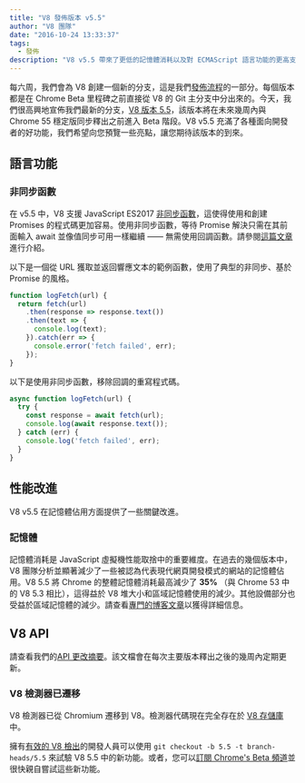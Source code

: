 ```yaml
---
title: "V8 發佈版本 v5.5"
author: "V8 團隊"
date: "2016-10-24 13:33:37"
tags: 
  - 發佈
description: "V8 v5.5 帶來了更低的記憶體消耗以及對 ECMAScript 語言功能的更高支援。"
---
```

每六周，我們會為 V8 創建一個新的分支，這是我們[發佈流程](/docs/release-process)的一部分。每個版本都是在 Chrome Beta 里程碑之前直接從 V8 的 Git 主分支中分出來的。今天，我們很高興地宣佈我們最新的分支，[V8 版本 5.5](https://chromium.googlesource.com/v8/v8.git/+log/branch-heads/5.5)，該版本將在未來幾周內與 Chrome 55 穩定版同步釋出之前進入 Beta 階段。V8 v5.5 充滿了各種面向開發者的好功能，我們希望向您預覽一些亮點，讓您期待該版本的到來。

<!--truncate-->
## 語言功能

### 非同步函數

在 v5.5 中，V8 支援 JavaScript ES2017 [非同步函數](https://developers.google.com/web/fundamentals/getting-started/primers/async-functions)，這使得使用和創建 Promises 的程式碼更加容易。使用非同步函數，等待 Promise 解決只需在其前面輸入 await 並像值同步可用一樣繼續 —— 無需使用回調函數。請參閱[這篇文章](https://developers.google.com/web/fundamentals/getting-started/primers/async-functions)進行介紹。

以下是一個從 URL 獲取並返回響應文本的範例函數，使用了典型的非同步、基於 Promise 的風格。

```js
function logFetch(url) {
  return fetch(url)
    .then(response => response.text())
    .then(text => {
      console.log(text);
    }).catch(err => {
      console.error('fetch failed', err);
    });
}
```

以下是使用非同步函數，移除回調的重寫程式碼。

```js
async function logFetch(url) {
  try {
    const response = await fetch(url);
    console.log(await response.text());
  } catch (err) {
    console.log('fetch failed', err);
  }
}
```

## 性能改進

V8 v5.5 在記憶體佔用方面提供了一些關鍵改進。

### 記憶體

記憶體消耗是 JavaScript 虛擬機性能取捨中的重要維度。在過去的幾個版本中，V8 團隊分析並顯著減少了一些被認為代表現代網頁開發模式的網站的記憶體佔用。V8 5.5 將 Chrome 的整體記憶體消耗最高減少了 **35%** （與 Chrome 53 中的 V8 5.3 相比），這得益於 V8 堆大小和區域記憶體使用的減少。其他設備部分也受益於區域記憶體的減少。請查看[專門的博客文章](/blog/optimizing-v8-memory)以獲得詳細信息。

## V8 API

請查看我們的[API 更改摘要](https://docs.google.com/document/d/1g8JFi8T_oAE_7uAri7Njtig7fKaPDfotU6huOa1alds/edit)。該文檔會在每次主要版本釋出之後的幾周內定期更新。

### V8 檢測器已遷移

V8 檢測器已從 Chromium 遷移到 V8。檢測器代碼現在完全存在於 [V8 存儲庫](https://chromium.googlesource.com/v8/v8/+/master/src/inspector/)中。

擁有[有效的 V8 檢出](/docs/source-code#using-git)的開發人員可以使用 `git checkout -b 5.5 -t branch-heads/5.5` 來試驗 V8 5.5 中的新功能。或者，您可以[訂閱 Chrome's Beta 頻道](https://www.google.com/chrome/browser/beta.html)並很快親自嘗試這些新功能。

